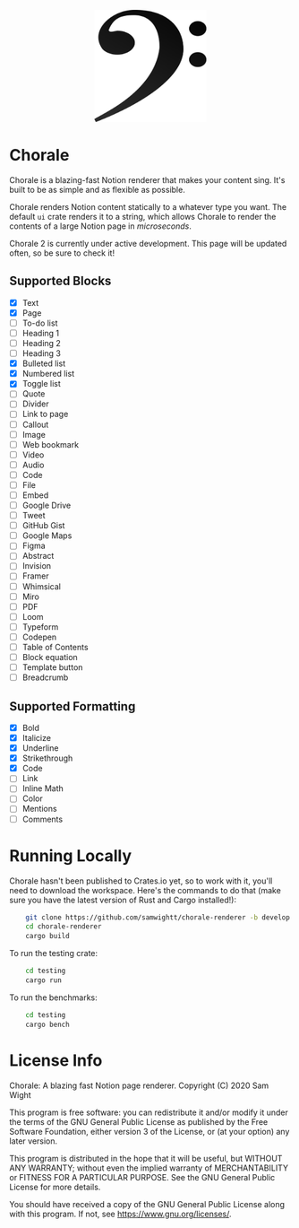 <p align="center">
  <img width="200" height="200" src="/static/icon.png">
</p>

# Chorale

Chorale is a blazing-fast Notion renderer that makes your content sing. It's built to be as simple and as flexible as possible. 

Chorale renders Notion content statically to a whatever type you want. The default `ui` crate renders it to a string, which allows Chorale to render the contents of a large Notion page in *microseconds*.

Chorale 2 is currently under active development. This page will be updated often, so be sure to check it!

## Supported Blocks

- [x] Text
- [x] Page
- [ ] To-do list
- [ ] Heading 1
- [ ] Heading 2
- [ ] Heading 3
- [x] Bulleted list
- [x] Numbered list
- [x] Toggle list
- [ ] Quote
- [ ] Divider
- [ ] Link to page
- [ ] Callout
- [ ] Image
- [ ] Web bookmark
- [ ] Video
- [ ] Audio
- [ ] Code
- [ ] File
- [ ] Embed
- [ ] Google Drive
- [ ] Tweet
- [ ] GitHub Gist
- [ ] Google Maps
- [ ] Figma
- [ ] Abstract
- [ ] Invision
- [ ] Framer
- [ ] Whimsical
- [ ] Miro
- [ ] PDF
- [ ] Loom
- [ ] Typeform
- [ ] Codepen
- [ ] Table of Contents
- [ ] Block equation
- [ ] Template button
- [ ] Breadcrumb

## Supported Formatting
- [x] Bold
- [x] Italicize
- [x] Underline
- [x] Strikethrough
- [x] Code
- [ ] Link
- [ ] Inline Math
- [ ] Color
- [ ] Mentions
- [ ] Comments

# Running Locally

Chorale hasn't been published to Crates.io yet, so to work with it, you'll need to download the workspace. Here's the commands to do that (make sure you have the latest version of Rust and Cargo installed!):

```sh
    git clone https://github.com/samwightt/chorale-renderer -b develop
    cd chorale-renderer
    cargo build
```

To run the testing crate:

```sh
    cd testing
    cargo run
```

To run the benchmarks:
```sh
    cd testing
    cargo bench
```

# License Info

Chorale: A blazing fast Notion page renderer.
Copyright (C) 2020 Sam Wight

This program is free software: you can redistribute it and/or modify it under the terms of the GNU General Public License as published by the Free Software Foundation, either version 3 of the License, or (at your option) any later version.

This program is distributed in the hope that it will be useful, but WITHOUT ANY WARRANTY; without even the implied warranty of MERCHANTABILITY or FITNESS FOR A PARTICULAR PURPOSE. See the GNU General Public License for more details.

You should have received a copy of the GNU General Public License along with this program. If not, see <https://www.gnu.org/licenses/>.
